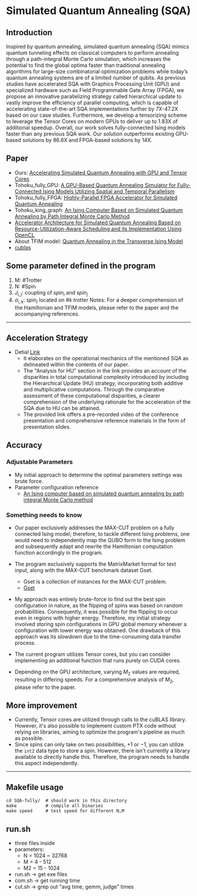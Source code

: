 # Simulated Quantum Annealing (SQA)

## Introduction
Inspired by quantum annealing, simulated quantum annealing (SQA) mimics quantum tunneling effects on classical computers to perform annealing through a path-integral Monte Carlo simulation, which increases the potential to find the global optima faster than traditional annealing algorithms for large-size combinatorial optimization problems while today’s quantum annealing systems are of a limited number of qubits. As previous studies have accelerated SQA with Graphics Processing Unit (GPU) and specialized hardware such as Field Programmable Gate Array (FPGA), we propose an innovative parallelizing strategy called hierarchical update to vastly improve the efficiency of parallel computing, which is capable of accelerating state-of-the-art SQA implementations further by 7X-47.2X based on our case studies. Furthermore, we develop a tensorizing scheme to leverage the Tensor Cores on modern GPUs to deliver up to 1.83X of additional speedup. Overall, our work solves fully-connected Ising models faster than any previous SQA work. Our solution outperforms existing GPU-based solutions by 86.6X and FPGA-based solutions by 14X.

## Paper
* Ours: [Accelerating Simulated Quantum Annealing with GPU and Tensor Cores](https://link.springer.com/chapter/10.1007/978-3-031-07312-0_9)
* Tohoku_fully_GPU: [A GPU-Based Quantum Annealing Simulator for Fully-Connected Ising Models Utilizing Spatial and Temporal Parallelism](https://ieeexplore.ieee.org/abstract/document/9057502)
* Tohoku_fully_FPGA: [Highly-Parallel FPGA Accelerator for Simulated Quantum Annealing](https://ieeexplore.ieee.org/document/8918417)
* Tohoku_king_graph: [An Ising Computer Based on Simulated Quantum Annealing by Path Integral Monte Carlo Method](https://ieeexplore.ieee.org/abstract/document/8123652?casa_token=j0NShE6p6_IAAAAA:Bq8VAVpfQEJlaEyyi-VFDN6NSTXV4b_ONO9bb3Jd11zilw-iEb-J5ckh5IUsXDgMYZ61Lb1A)
* [Accelerator Architecture for Simulated Quantum Annealing Based on Resource-Utilization-Aware Scheduling and its Implementation Using OpenCL](https://ieeexplore.ieee.org/abstract/document/8923263)
* About TFIM model: [Quantum Annealing in the Transverse Ising Model](https://arxiv.org/abs/cond-mat/9804280)
* [cublas](https://developer.nvidia.com/cublas)


## Some parameter defined in the program
1. M: #Trotter
2. N: #Spin
3. $J_{i,j}$: coupling of $spin_{i}$ and $spin_{j}$
4. $\sigma_{i,k}$: $spin_{i}$ located on #$k$ trotter
Notes: For a deeper comprehension of the Hamiltonian and TFIM models, please refer to the paper and the accompanying references.

---

## Acceleration Strategy
* Detial [Link](https://yi-huaaa.github.io/2022/05/10/Accelerating%20Simulated%20Quantum%20Annealing%20with%20GPU%20and%20Tensor%20Cores/)
	- It elaborates on the operational mechanics of the mentioned SQA as delineated within the contents of our paper.
	- The "Analysis for HU" section in the link provides an account of the disparities in total computational complexity introduced by including the Hierarchical Update (HU) strategy, incorporating both additive and multiplicative computations. Through the comparative assessment of these computational disparities, a clearer comprehension of the underlying rationale for the acceleration of the SQA due to HU can be attained.
	- The provided link offers a pre-recorded video of the conference presentation and comprehensive reference materials in the form of presentation slides.

## Accuracy
### Adjustable Parameters
* My initial approach to determine the optimal parameters settings was brute force.
* Parameter configuration reference
	- [An Ising computer based on simulated quantum annealing by path integral Monte Carlo method](https://ieeexplore.ieee.org/abstract/document/8123652)

### Something needs to know
* Our paper exclusively addresses the MAX-CUT problem on a fully connected Ising model; therefore, to tackle different Ising problems, one would need to independently map the QUBO form to the Ising problem and subsequently adapt and rewrite the Hamiltonian computation function accordingly in the program.

* The program exclusively supports the MatrixMarket format for text input, along with the MAX-CUT benchmark dataset Gset.
	- Gset is a collection of instances for the MAX-CUT problem.
 	- [Gset](https://web.stanford.edu/~yyye/yyye/Gset/)

* My approach was entirely brute-force to find out the best spin configuration in nature, as the flipping of spins was based on random probabilities. Consequently, it was possible for the flipping to occur even in regions with higher energy. Therefore, my initial strategy involved storing spin configurations in GPU global memory whenever a configuration with lower energy was obtained. One drawback of this approach was its slowdown due to the time-consuming data transfer process.
* The current program utilizes Tensor cores, but you can consider implementing an additional function that runs purely on CUDA cores.
* Depending on the GPU architecture, varying $M_2$ values are required, resulting in differing speeds. For a comprehensive analysis of $M_2$, please refer to the paper.


## More improvement
* Currently, Tensor cores are utilized through calls to the cuBLAS library. However, it's also possible to implement custom PTX code without relying on libraries, aiming to optimize the program's pipeline as much as possible.
* Since spins can only take on two possibilities, ${+1}$ or ${-1}$, you can utilize the `int2` data type to store a spin. However, there isn't currently a library available to directly handle this. Therefore, the program needs to handle this aspect independently.

---

## Makefile usage

```
cd SQA-fully/  # should work in this directory
make           # compile all binaries
make speed     # test speed for different N,M
```
## run.sh
* three files inside
* parameters:
  * N = 1024 ~ 32768
  * M = 4 - 512
  * M2 = 15 - 1024
* run.sh -> get exe files
* com.sh -> get running time
* cut.sh -> grep out "avg time, gemm, judge" times
